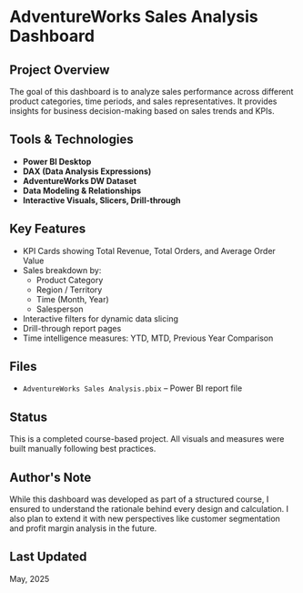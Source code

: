 
# AdventureWorks Sales Analysis Dashboard

##  Project Overview

The goal of this dashboard is to analyze sales performance across different product categories, time periods, and sales representatives. It provides insights for business decision-making based on sales trends and KPIs.

##  Tools & Technologies

- **Power BI Desktop**
- **DAX (Data Analysis Expressions)**
- **AdventureWorks DW Dataset**
- **Data Modeling & Relationships**
- **Interactive Visuals, Slicers, Drill-through**

##  Key Features

- KPI Cards showing Total Revenue, Total Orders, and Average Order Value
- Sales breakdown by:
  - Product Category
  - Region / Territory
  - Time (Month, Year)
  - Salesperson
- Interactive filters for dynamic data slicing
- Drill-through report pages
- Time intelligence measures: YTD, MTD, Previous Year Comparison

##  Files

- `AdventureWorks Sales Analysis.pbix` – Power BI report file

##  Status

This is a completed course-based project. All visuals and measures were built manually following best practices.

##  Author's Note

While this dashboard was developed as part of a structured course, I ensured to understand the rationale behind every design and calculation. I also plan to extend it with new perspectives like customer segmentation and profit margin analysis in the future.

##  Last Updated

May, 2025
